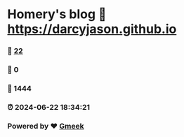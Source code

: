 # Homery's blog :link: https://darcyjason.github.io 
### :page_facing_up: [22](https://darcyjason.github.io/tag.html) 
### :speech_balloon: 0 
### :hibiscus: 1444 
### :alarm_clock: 2024-06-22 18:34:21 
### Powered by :heart: [Gmeek](https://github.com/Meekdai/Gmeek)
